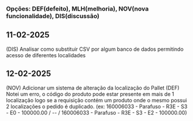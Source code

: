 ### Opções: DEF(defeito), MLH(melhoria), NOV(nova funcionalidade), DIS(discussão)
## 11-02-2025
(DIS) Analisar como substituir CSV por algum banco de dados permitindo acesso de diferentes localidades

## 12-02-2025
(NOV) Adicionar um sistema de alteração da localização do Pallet
(DEF) Notei um erro, o código do produto pode estar presente em mais de 1 localização logo se a requisição contém um produto onde o mesmo possui 2 localizações o pedido é duplicado. (ex: 160006033 - Parafuso - R3E - S3 - E0 - 100000.00 / -- / 160006033 - Parafuso - R3E - S3 - E2 - 100000.00)